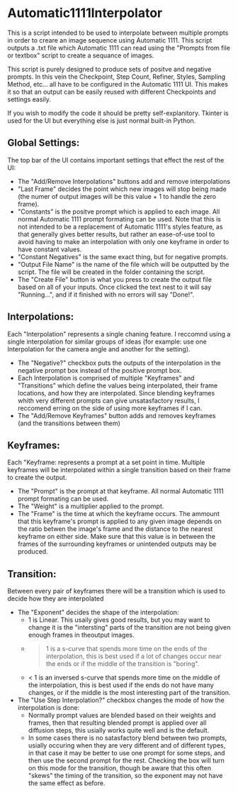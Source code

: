 # Automatic1111Interpolator

This is a script intended to be used to interpolate between multiple prompts in order to creare an image sequence using Automatic 1111. This script outputs a .txt file which Automatic 1111 can read using the "Prompts from file or textbox" script to create a sequance of images.

This script is purely designed to produce sets of positve and negative prompts. In this vein the Checkpoint, Step Count, Refiner, Styles, Sampling Method, etc... all have to be configured in the Automatic 1111 UI. This makes it so that an output can be easily reused with different Checkpoints and settings easily.

If you wish to modify the code it should be pretty self-explanitory. Tkinter is used for the UI but everything else is just normal built-in Python.

## Global Settings:
The top bar of the UI contains important settings that effect the rest of the UI:
- The "Add/Remove Interpolations" buttons add and remove interpolations
- "Last Frame" decides the point which new images will stop being made (the numer of output images will be this value + 1 to handle the zero frame).
- "Constants" is the positve prompt which is applied to each image. All normal Automatic 1111 prompt formating can be used. Note that this is not intended to be a replacement of Automatic 1111's styles feature, as that generally gives better results, but rather an ease-of-use tool to avoid having to make an interpolation with only one keyframe in order to have constant values.
- "Constant Negatives" is the same exact thing, but for negative prompts.
- "Output File Name" is the name of the file which will be outputted by the script. The file will be created in the folder containing the script.
- The "Create File" button is what you press to create the output file based on all of your inputs. Once clicked the text nest to it will say "Running...", and if it finished with no errors will say "Done!".

## Interpolations:
Each "Interpolation" represents a single chaning feature. I reccomnd using a single interpolation for similar groups of ideas (for example: use one Interpolation for the camera angle and another for the setting).
- The "Negative?" checkbox puts the outputs of the interpolation in the negative prompt box instead of the positive prompt box.
- Each Interpolation is comprised of multiple "Keyframes" and "Transitions" which define the values being interpolated, their frame locations, and how they are interpolated. Since blending keyframes whith very different prompts can give unsatasfactory results, I reccomend erring on the side of using more keyframes if I can.
- The "Add/Remove Keyframes" button adds and removes keyframes (and the transitions between them)

## Keyframes:
Each "Keyframe: represents a prompt at a set point in time. Multiple keyframes will be interpolated within a single transition based on their frame to create the output.
- The "Prompt" is the prompt at that keyframe. All normal Automatic 1111 prompt formating can be used.
- The "Weight" is a multiplier applied to the prompt.
- The "Frame" is the time at which the keyframe occurs. The ammount that this keyframe's prompt is applied to any given image depends on the ratio betwen the image's frame and the distance to the nearest keyframe on either side. Make sure that this value is in between the frames of the surrounding keyframes or unintended outputs may be produced.

## Transition:
Between every pair of keyframes there will be a transition which is used to decide how they are interpolated
- The "Exponent" decides the shape of the interpolation:
  - 1 is Linear. This usaily gives good results, but you may want to change it is the "intersting" parts of the transition are not being given enough frames in theoutput images.
  - > 1 is a s-curve that spends more time on the ends of the interpolation, this is best used if a lot of changes occur near the ends or if the middle of the transition is "boring".
  - < 1 is an inversed s-curve that spends more time on the middle of the interpolation, this is best used if the ends do not have many changes, or if the middle is the most interesting part of the transition.
- The "Use Step Interpolation?" checkbox changes the mode of how the interpolation is done:
  - Normally prompt values are blended based on their weights and frames, then that resulting blended prompt is applied over all diffusion steps, this usially works quite well and is the default.
  - In some cases there is no satasfactory blend between two prompts, usially occuring when they are very different and of different types, in that case it may be better to use one prompt for some steps, and then use the second prompt for the rest. Checking the box will turn on this mode for the transition, though be aware that this often "skews" the timing of the transition, so the exponent may not have the same effect as before.

